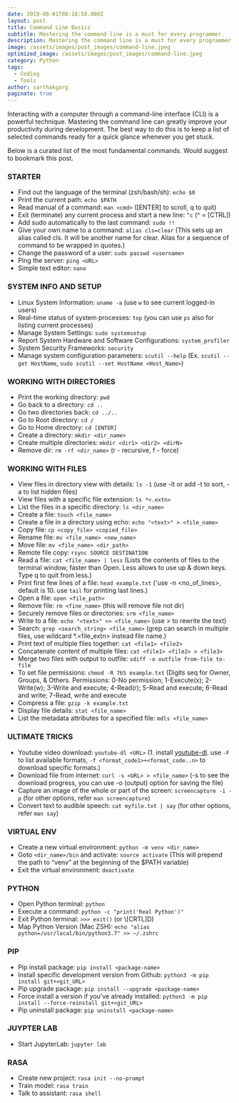 ```yaml
---
date: 2019-08-01T08:18:58.000Z
layout: post
title: Command Line Basics
subtitle: Mastering the command line is a must for every programmer.
description: Mastering the command line is a must for every programmer.
image: /assets/images/post_images/command-line.jpeg
optimized_image: /assets/images/post_images/command-line.jpeg
category: Python
tags:
  - Coding
  - Tools
author: sarthakgarg
paginate: true
---
```

Interacting with a computer through a command-line interface (CLI) is a powerful technique. Mastering the command line can greatly improve your productivity during development. The best way to do this is to keep a list of selected commands ready for a quick glance whenever you get stuck. 

Below is a curated list of the most fundamental commands. Would suggest to bookmark this post.

### STARTER

* Find out the language of the terminal (zsh/bash/sh): `echo $0`
* Print the current path: `echo $PATH`
* Read manual of a command: `man <cmd>` (\[ENTER] to scroll, q to quit)
* Exit (terminate) any current process and start a new line: `^c` (^ = \[CTRL])
* Add sudo automatically to the last command: `sudo !!`
* Give your own name to a command: `alias cls=clear` (This sets up an alias called cls. It will be another name for clear. Alias for a sequence of command to be wrapped in quotes.)
* Change the password of a user: `sudo passwd <username>`
* Ping the server: `ping <URL>`
* Simple text editor: `nano`

### SYSTEM INFO AND SETUP
* Linux System Information: `uname -a` (use `w` to see current logged-in users)
* Real-time status of system processes: `top` (you can use `ps` also for listing current processes)
* Manage System Settings: `sudo systemsetup`
* Report System Hardware and Software Configurations: `system_profiler`
* System Security Frameworks: `security`
* Manage system configuration parameters: `scutil --help` (Ex. `scutil --get HostName`, `sudo scutil --set HostName <Host_Name>`)

### WORKING WITH DIRECTORIES

* Print the working directory: `pwd`
* Go back to a directory: `cd ..`
* Go two directories back: `cd ../..`
* Go to Root directory: `cd /`
* Go to Home directory: `cd [ENTER]`
* Create a directory: `mkdir <dir_name>`
* Create multiple directories: `mkdir <dir1> <dir2> <dirN>`
* Remove dir: `rm -rf <dir_name>` (r - recursive, f - force)

### WORKING WITH FILES

* View files in directory view with details: `ls -1` (use -lt or add -t to sort, -a to list hidden files)
* View files with a specific file extension: `ls *<.extn>`
* List the files in a specific directory: `ls <dir_name>`
* Create a file: `touch <file_name>`
* Create a file in a directory using echo: `echo "<text>" > <file_name>`
* Copy file: `cp <copy_file> <copied_file>`
* Rename file: `mv <file_name> <new_name>`
* Move file: `mv <file_name> <dir_path>`
* Remote file copy: `rsync SOURCE DESTINATION`
* Read a file: `cat <file_name> | less` (Lists the contents of files to the terminal window, faster than Open. Less allows to use up & down keys. Type q to quit from less.)
* Print first few lines of a file: `head example.txt` ('use -n <no_of_lines>, default is 10. use `tail` for printing last lines.)
* Open a file: `open <file_path>`
* Remove file: `rm <fine_name>` (this will remove file not dir)
* Securely remove files or directories: `srm <file_name>`
* Write to a file: `echo "<text>" >> <file_name>` (use > to rewrite the text)
* Search: `grep <search_string> <file_name>` (grep can search in multiple files, use wildcard *.<file_extn> instead file name.)
* Print text of multiple files together: `cat <file1> <file2>`
* Concatenate content of multiple files: `cat <file1> <file2> > <file3>`
* Merge two files with output to outfile: `sdiff -o outfile from-file to-file`
* To set file permissions: `chmod -R 765 example.txt` (Digits seq for Owner, Groups, & Others. Permissions: 0-No permission; 1-Execute(x); 2-Write(w); 3-Write and execute; 4-Read(r); 5-Read and execute; 6-Read and write; 7-Read, write and execute
* Compress a file: `gzip -k example.txt`
* Display file details: `stat <file_name>` 
* List the metadata attributes for a specified file: `mdls <file_name>`

### ULTIMATE TRICKS

* Youtube video download: `youtube-dl <URL>` (1. install [youtube-dl](https://github.com/ytdl-org/youtube-dl). use `-F` to list available formats, `-f <format_code1>+<format_code..n>` to download specific formats.)
* Download file from internet: `curl -s <URL> > <file_name>` (-s to see the download progress, you can use -o (output) option for saving the file)
* Capture an image of the whole or part of the screen: `screencapture -i -p` (for other options, refer `man screencapture`)
* Convert text to audible speech: `cat myfile.txt | say` (for other options, refer `man say`)

### VIRTUAL ENV

* Create a new virtual environment: `python -m venv <dir_name>`
* Goto `<dir_name>/bin` and activate: `source activate` (This will prepend the path to “venv” at the beginning of the $PATH variable)
* Exit the virtual environment: `deactivate`

### PYTHON

* Open Python terminal: `python`
* Execute a command: `python -c "print('Real Python')"`
* Exit Python terminal: `>>> exit()` (or \\[CRTL]D)
* Map Python Version (Mac ZSH): `echo "alias python=/usr/local/bin/python3.7" >> ~/.zshrc`

### PIP

* Pip install package: `pip install <package-name>`
* Install specific development version from Github: `python3 -m pip install git+<git_URL>`
* Pip upgrade package: `pip install --upgrade <package-name>`
* Force install a version if you've already installed: `python3 -m pip install --force-reinstall git+<git_URL>`
* Pip uninstall package: `pip uninstall <package-name>`

### JUYPTER LAB

* Start JupyterLab: `jupyter lab`

### RASA

* Create new project: `rasa init --no-prompt`
* Train model: `rasa train`
* Talk to assistant: `rasa shell`